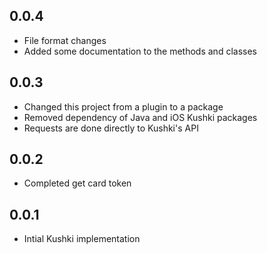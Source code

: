 ## 0.0.4

* File format changes
* Added some documentation to the methods and classes

## 0.0.3

* Changed this project from a plugin to a package
* Removed dependency of Java and iOS Kushki packages
* Requests are done directly to Kushki's API

## 0.0.2

* Completed get card token

## 0.0.1

* Intial Kushki implementation
